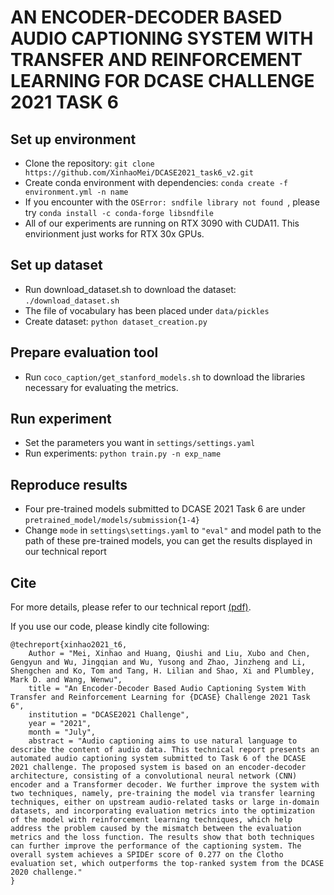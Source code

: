 # AN ENCODER-DECODER BASED AUDIO CAPTIONING SYSTEM WITH TRANSFER AND REINFORCEMENT LEARNING FOR DCASE CHALLENGE 2021 TASK 6

## Set up environment

* Clone the repository: `git clone https://github.com/XinhaoMei/DCASE2021_task6_v2.git`
* Create conda environment with dependencies: `conda create -f environment.yml -n name`
* If you encounter with the `OSError: sndfile library not found `, please try `conda install -c conda-forge libsndfile`
* All of our experiments are running on RTX 3090 with CUDA11. This envirionment just works for RTX 30x GPUs.

## Set up dataset 

* Run download_dataset.sh to download the dataset: `./download_dataset.sh`
* The file of vocabulary has been placed under `data/pickles`
*  Create dataset: `python dataset_creation.py`

## Prepare evaluation tool

* Run `coco_caption/get_stanford_models.sh` to download the libraries necessary for evaluating the metrics.

## Run experiment 

* Set the parameters you want in `settings/settings.yaml`
* Run experiments: `python train.py -n exp_name`

## Reproduce results 

* Four pre-trained models submitted to DCASE 2021 Task 6 are under `pretrained_model/models/submission{1-4}`
* Change `mode` in `settings\settings.yaml` to `"eval"` and model path to the path of these pre-trained models, you can get the results displayed in our technical report

## Cite

For more details, please refer to our technical report [(pdf)](http://dcase.community/documents/challenge2021/technical_reports/DCASE2021_Mei_88_t6.pdf).

If you use our code, please kindly cite following:

```
@techreport{xinhao2021_t6,
    Author = "Mei, Xinhao and Huang, Qiushi and Liu, Xubo and Chen, Gengyun and Wu, Jingqian and Wu, Yusong and Zhao, Jinzheng and Li, Shengchen and Ko, Tom and Tang, H. Lilian and Shao, Xi and Plumbley, Mark D. and Wang, Wenwu",
    title = "An Encoder-Decoder Based Audio Captioning System With Transfer and Reinforcement Learning for {DCASE} Challenge 2021 Task 6",
    institution = "DCASE2021 Challenge",
    year = "2021",
    month = "July",
    abstract = "Audio captioning aims to use natural language to describe the content of audio data. This technical report presents an automated audio captioning system submitted to Task 6 of the DCASE 2021 challenge. The proposed system is based on an encoder-decoder architecture, consisting of a convolutional neural network (CNN) encoder and a Transformer decoder. We further improve the system with two techniques, namely, pre-training the model via transfer learning techniques, either on upstream audio-related tasks or large in-domain datasets, and incorporating evaluation metrics into the optimization of the model with reinforcement learning techniques, which help address the problem caused by the mismatch between the evaluation metrics and the loss function. The results show that both techniques can further improve the performance of the captioning system. The overall system achieves a SPIDEr score of 0.277 on the Clotho evaluation set, which outperforms the top-ranked system from the DCASE 2020 challenge."
}
```




